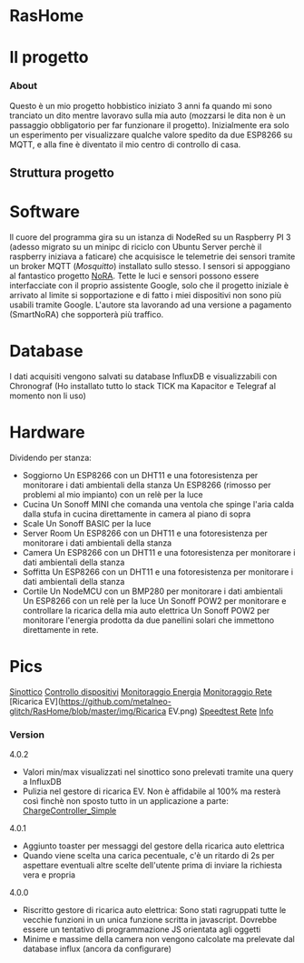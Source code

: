 RasHome
=======
# Il progetto
### About
Questo è un mio progetto hobbistico iniziato 3 anni fa quando mi sono tranciato un dito mentre lavoravo sulla mia auto (mozzarsi le dita non è un passaggio obbligatorio per far funzionare il progetto).
Inizialmente era solo un esperimento per visualizzare qualche valore spedito da due ESP8266 su MQTT, e alla fine è diventato il mio centro di controllo di casa.
## Struttura progetto
# Software
Il cuore del programma gira su un istanza di NodeRed su un Raspberry PI 3 (adesso migrato su un minipc di riciclo con Ubuntu Server perchè il raspberry iniziava a faticare) che acquisisce le telemetrie dei sensori tramite un broker MQTT (*Mosquitto*) installato sullo stesso.
I sensori si appoggiano al fantastico progetto [NoRA](https://github.com/andrei-tatar/node-red-contrib-nora). Tette le luci e sensori possono essere interfacciate con il proprio assistente Google, solo che il progetto iniziale è arrivato al limite si sopportazione e di fatto i miei dispositivi non sono più usabili tramite Google. L'autore sta lavorando ad una versione a pagamento (SmartNoRA) che sopporterà più traffico.
# Database
I dati acquisiti vengono salvati su database InfluxDB e visualizzabili con Chronograf (Ho installato tutto lo stack TICK ma Kapacitor e Telegraf al momento non li uso)

# Hardware
Dividendo per stanza:
* Soggiorno
Un ESP8266 con un DHT11 e una fotoresistenza per monitorare i dati ambientali della stanza
Un ESP8266 (rimosso per problemi al mio impianto) con un relè per la luce
* Cucina
Un Sonoff MINI che comanda una ventola che spinge l'aria calda dalla stufa in cucina direttamente in camera al piano di sopra
* Scale
Un Sonoff BASIC per la luce
* Server Room
Un ESP8266 con un DHT11 e una fotoresistenza per monitorare i dati ambientali della stanza
* Camera
Un ESP8266 con un DHT11 e una fotoresistenza per monitorare i dati ambientali della stanza
* Soffitta
Un ESP8266 con un DHT11 e una fotoresistenza per monitorare i dati ambientali della stanza
* Cortile
Un NodeMCU con un BMP280 per monitorare i dati ambientali
Un ESP8266 con un relè per la luce
Un Sonoff POW2 per monitorare e controllare la ricarica della mia auto elettrica
Un Sonoff POW2 per monitorare l'energia prodotta da due panellini solari che immettono direttamente in rete.

# Pics
[Sinottico](https://github.com/metalneo-glitch/RasHome/blob/master/img/Sinottico.png)
[Controllo dispositivi](https://github.com/metalneo-glitch/RasHome/blob/master/img/Dispositivi.png)
[Monitoraggio Energia](https://github.com/metalneo-glitch/RasHome/blob/master/img/Energia.png)
[Monitoraggio Rete](https://github.com/metalneo-glitch/RasHome/blob/master/img/Network.png)
[Ricarica EV](https://github.com/metalneo-glitch/RasHome/blob/master/img/Ricarica EV.png)
[Speedtest Rete](https://github.com/metalneo-glitch/RasHome/blob/master/img/Speedtest.png)
[Info](https://github.com/metalneo-glitch/RasHome/blob/master/img/About.png)
### Version
4.0.2
+ Valori min/max visualizzati nel sinottico sono prelevati tramite una query a InfluxDB
+ Pulizia nel gestore di ricarica EV. Non è affidabile al 100% ma resterà così finchè non sposto tutto in un applicazione a parte: [ChargeController_Simple](https://github.com/metalneo-glitch/ChargeController_Simple)

4.0.1
+ Aggiunto toaster per messaggi del gestore della ricarica auto elettrica
+ Quando viene scelta una carica pecentuale, c'è un ritardo di 2s per aspettare eventuali altre scelte dell'utente prima di inviare la richiesta vera e propria

4.0.0
+ Riscritto gestore di ricarica auto elettrica: Sono stati ragruppati tutte le vecchie funzioni in un unica funzione scritta in javascript. Dovrebbe essere un tentativo di programmazione JS orientata agli oggetti
+ Minime e massime della camera non vengono calcolate ma prelevate dal database influx (ancora da configurare)